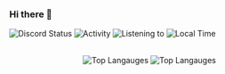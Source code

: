 ### Hi there 👋

![Discord Status](https://kromise.neufang.eu/@me/status)
![Activity](https://kromise.neufang.eu/@me/activity)
![Listening to](https://kromise.neufang.eu/@me/spotify)
![Local Time](https://kromise.neufang.eu/@me/time)

<div align="center">
  <br />
  <img alt="Top Langauges" src="https://github-readme-stats.vercel.app/api/top-langs/?username=thefabicraft-github" />
  <img alt="Top Langauges" src="https://github-readme-stats.vercel.app/api?username=thefabicraft-github&show_icons=true&count_private=true?theme=radical" />
</div>

<!--
**thefabicraft-github/thefabicraft-github** is a ✨ _special_ ✨ repository because its `README.md` (this file) appears on your GitHub profile.

Here are some ideas to get you started:

- 🔭 I’m currently working on ...
- 🌱 I’m currently learning ...
- 👯 I’m looking to collaborate on ...
- 🤔 I’m looking for help with ...
- 💬 Ask me about ...
- 📫 How to reach me: ...
- 😄 Pronouns: ...
- ⚡ Fun fact: ...
-->
